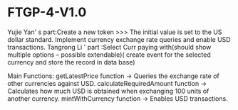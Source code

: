 # FTGP-4-V1.0
 Yujie Yan' s part:Create a new token >>> The initial value is set to the US dollar standard. Implement currency exchange rate queries and enable USD transactions.
 Tangrong Li ' part :Select Curr paying with(should show multiple options – possible extendable)( create event for the selected currency and store the record in data base)

 Main Functions:
getLatestPrice function → Queries the exchange rate of other currencies against USD.
calculateRequiredAmount function → Calculates how much USD is obtained when exchanging 100 units of another currency.
mintWithCurrency function → Enables USD transactions.
